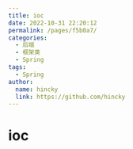```yaml
---
title: ioc
date: 2022-10-31 22:20:12
permalink: /pages/f5b0a7/
categories: 
  - 后端
  - 框架类
  - Spring
tags: 
  - Spring
author: 
  name: hincky
  link: https://github.com/hincky
---
```

# ioc
